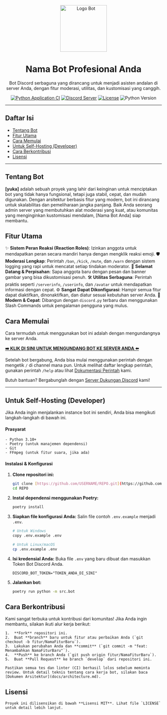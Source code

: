 
<div align="center">
  <img src="URL_LOGO_BOT_ANDA_DI_SINI" alt="Logo Bot" width="150"/>
  <h1>Nama Bot Profesional Anda</h1>
  <p>Bot Discord serbaguna yang dirancang untuk menjadi asisten andalan di server Anda, dengan fitur moderasi, utilitas, dan kustomisasi yang canggih.</p>
  
  <p>
    <a href="https://github.com/USERNAME/REPO/actions/workflows/python-app.yml"><img src="https://github.com/USERNAME/REPO/actions/workflows/python-app.yml/badge.svg" alt="Python Application CI"></a>
    <a href="LINK_SERVER_DUKUNGAN_DISCORD_ANDA"><img src="https://img.shields.io/discord/SERVER_ID?color=5865F2&logo=discord&logoColor=white" alt="Discord Server"></a>
    <a href="https://github.com/USERNAME/REPO/blob/main/LICENSE"><img src="https://img.shields.io/github/license/USERNAME/REPO" alt="License"></a>
    <img src="https://img.shields.io/badge/python-3.10 | 3.11-blue.svg" alt="Python Version">
  </p>
</div>

---

## Daftar Isi
- [Tentang Bot](#tentang-bot)
- [Fitur Utama](#fitur-utama)
- [Cara Memulai](#cara-memulai)
- [Untuk Self-Hosting (Developer)](#untuk-self-hosting-developer)
- [Cara Berkontribusi](#cara-berkontribusi)
- [Lisensi](#lisensi)

---

## Tentang Bot
**[yuka]** adalah sebuah proyek yang lahir dari keinginan untuk menciptakan bot yang tidak hanya fungsional, tetapi juga stabil, cepat, dan mudah digunakan. Dengan arsitektur berbasis fitur yang modern, bot ini dirancang untuk skalabilitas dan pemeliharaan jangka panjang. Baik Anda seorang admin server yang membutuhkan alat moderasi yang kuat, atau komunitas yang menginginkan kustomisasi mendalam, [Nama Bot Anda] siap membantu.

## Fitur Utama
✨ **Sistem Peran Reaksi (Reaction Roles)**: Izinkan anggota untuk mendapatkan peran secara mandiri hanya dengan mengklik reaksi emoji.
🛡️ **Moderasi Lengkap**: Perintah `/ban`, `/kick`, `/mute`, dan `/warn` dengan sistem logging yang rapi untuk mencatat setiap tindakan moderator.
👋 **Selamat Datang & Perpisahan**: Sapa anggota baru dengan pesan dan banner gambar yang bisa dikustomisasi penuh.
🛠️ **Utilitas Serbaguna**: Perintah praktis seperti `/serverinfo`, `/userinfo`, dan `/avatar` untuk mendapatkan informasi dengan cepat.
⚙️ **Sangat Dapat Dikonfigurasi**: Hampir semua fitur dapat diaktifkan, dinonaktifkan, dan diatur sesuai kebutuhan server Anda.
🚀 **Modern & Cepat**: Dibangun dengan `discord.py` terbaru dan menggunakan Slash Commands untuk pengalaman pengguna yang mulus.

## Cara Memulai
Cara termudah untuk menggunakan bot ini adalah dengan mengundangnya ke server Anda.

**[➡️ KLIK DI SINI UNTUK MENGUNDANG BOT KE SERVER ANDA ⬅️](https://LINK_UNDANGAN_BOT_ANDA)**

Setelah bot bergabung, Anda bisa mulai menggunakan perintah dengan mengetik `/` di channel mana pun. Untuk melihat daftar lengkap perintah, gunakan perintah `/help` atau lihat [Dokumentasi Perintah](docs/commands.md) kami.

Butuh bantuan? Bergabunglah dengan [Server Dukungan Discord](https://LINK_SERVER_DUKUNGAN_ANDA) kami!

---

## Untuk Self-Hosting (Developer)
Jika Anda ingin menjalankan instance bot ini sendiri, Anda bisa mengikuti langkah-langkah di bawah ini.

#### Prasyarat

```README
- Python 3.10+
- Poetry (untuk manajemen dependensi)
- Git
- FFmpeg (untuk fitur suara, jika ada)
```

#### Instalasi & Konfigurasi


1.  **Clone repositori ini:**
    ```sh
    git clone [https://github.com/USERNAME/REPO.git](https://github.com/USERNAME/REPO.git)
    cd REPO
    ```

2.  **Instal dependensi menggunakan Poetry:**
    ```sh
    poetry install
    ```

3.  **Siapkan file konfigurasi Anda:**
    Salin file contoh `.env.example` menjadi `.env`.
    ```sh
    # Untuk Windows
    copy .env.example .env
    
    # Untuk Linux/macOS
    cp .env.example .env
    ```

4.  **Isi kredensial Anda:**
    Buka file `.env` yang baru dibuat dan masukkan Token Bot Discord Anda.
    ```env
    DISCORD_BOT_TOKEN="TOKEN_ANDA_DI_SINI"
    ```

5.  **Jalankan bot:**
    ```sh
    poetry run python -m src.bot
    ```

## Cara Berkontribusi

Kami sangat terbuka untuk kontribusi dari komunitas! Jika Anda ingin membantu, silakan ikuti alur kerja berikut:

```README
1.  **Fork** repositori ini.
2.  Buat **branch** baru untuk fitur atau perbaikan Anda (`git checkout -b fitur/NamaFiturBaru`).
3.  Lakukan perubahan Anda dan **commit** (`git commit -m "feat: Menambahkan NamaFiturBaru"`).
4.  **Push** ke branch Anda (`git push origin fitur/NamaFiturBaru`).
5.  Buat **Pull Request** ke branch `develop` dari repositori ini.

Pastikan semua tes dan linter (CI) berhasil lolos sebelum meminta review. Untuk detail teknis tentang cara kerja bot, silakan baca [Dokumen Arsitektur](docs/architecture.md).

```

## Lisensi

```README
Proyek ini dilisensikan di bawah **Lisensi MIT**. Lihat file `LICENSE` untuk detail lebih lanjut.
```
